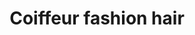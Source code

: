---
title: "Coiffeur fashion hair"
url: /wangen-an-der-aare/coiffeur-fashion-hair/
shop: Friseur
---